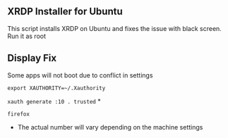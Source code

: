 ## XRDP Installer for Ubuntu
This script installs XRDP on Ubuntu and fixes the issue with black screen. Run it as root

## Display Fix
Some apps will not boot due to conflict in settings

`export XAUTHORITY=~/.Xauthority`

`xauth generate :10 . trusted` *

`firefox`

* The actual number will vary depending on the machine settings
